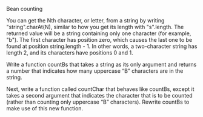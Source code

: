 Bean counting

You can get the Nth character, or letter, from a string by writing "string".charAt(N), similar to how you get its length with "s".length. The returned value will be a string containing only one character (for example, "b"). The first character has position zero, which causes the last one to be found at position string.length - 1. In other words, a two-character string has length 2, and its characters have positions 0 and 1.

Write a function countBs that takes a string as its only argument and returns a number that indicates how many uppercase “B” characters are in the string.

Next, write a function called countChar that behaves like countBs, except it takes a second argument that indicates the character that is to be counted (rather than counting only uppercase “B” characters). Rewrite countBs to make use of this new function.